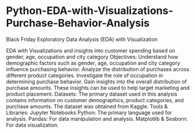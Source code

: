 # Python-EDA-with-Visualizations-Purchase-Behavior-Analysis
Black Friday Exploratory Data Analysis (EDA) with Visualization

EDA with Visualizations and insights into customer spending based on gender, age, occupation and city category Objectives: Understand how demographic factors such as gender, age, occupation and city category influence purchasing behavior. Analyze the distribution of purchases across different product categories. Investigate the role of occupation in determining purchase behavior. Gain insights into the overall distribution of purchase amounts. These insights can be used to help target marketing and product placement.
Datasets: The primary dataset used in this analysis contains information on customer demographics, product categories, and purchase amounts. The dataset was obtained from Kaggle.
Tools & Libraries: Jupyter Notebooks Python: The primary language used for analysis. Pandas: For data manipulation and analysis. Matplotlib & Seaborn: For data visualization.

